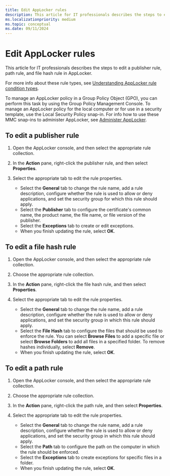 ```yaml
---
title: Edit AppLocker rules
description: This article for IT professionals describes the steps to edit a publisher rule, path rule, and file hash rule in AppLocker.
ms.localizationpriority: medium
ms.topic: conceptual
ms.date: 09/11/2024
---
```


# Edit AppLocker rules

This article for IT professionals describes the steps to edit a publisher rule, path rule, and file hash rule in AppLocker.

For more info about these rule types, see [Understanding AppLocker rule condition types](understanding-applocker-rule-condition-types.md).

To manage an AppLocker policy in a Group Policy Object (GPO), you can perform this task by using the Group Policy Management Console. To manage an AppLocker policy for the local computer or for use in a security template, use the Local Security Policy snap-in. For info how to use these MMC snap-ins to administer AppLocker, see [Administer AppLocker](administer-applocker.md#using-the-mmc-snap-ins-to-administer-applocker).

## To edit a publisher rule

1. Open the AppLocker console, and then select the appropriate rule collection.
2. In the **Action** pane, right-click the publisher rule, and then select **Properties**.
3. Select the appropriate tab to edit the rule properties.

    - Select the **General** tab to change the rule name, add a rule description, configure whether the rule is used to allow or deny applications, and set the security group for which this rule should apply.
    - Select the **Publisher** tab to configure the certificate's common name, the product name, the file name, or file version of the publisher.
    - Select the **Exceptions** tab to create or edit exceptions.
    - When you finish updating the rule, select **OK**.

## To edit a file hash rule

1. Open the AppLocker console, and then select the appropriate rule collection.
2. Choose the appropriate rule collection.
3. In the **Action** pane, right-click the file hash rule, and then select **Properties**.
4. Select the appropriate tab to edit the rule properties.

    - Select the **General** tab to change the rule name, add a rule description, configure whether the rule is used to allow or deny applications, and set the security group in which this rule should apply.
    - Select the **File Hash** tab to configure the files that should be used to enforce the rule. You can select **Browse Files** to add a specific file or select **Browse Folders** to add all files in a specified folder. To remove hashes individually, select **Remove**.
    - When you finish updating the rule, select **OK**.

## To edit a path rule

1. Open the AppLocker console, and then select the appropriate rule collection.
2. Choose the appropriate rule collection.
3. In the **Action** pane, right-click the path rule, and then select **Properties**.
4. Select the appropriate tab to edit the rule properties.

    - Select the **General** tab to change the rule name, add a rule description, configure whether the rule is used to allow or deny applications, and set the security group in which this rule should apply.
    - Select the **Path** tab to configure the path on the computer in which the rule should be enforced.
    - Select the **Exceptions** tab to create exceptions for specific files in a folder.
    - When you finish updating the rule, select **OK**.
